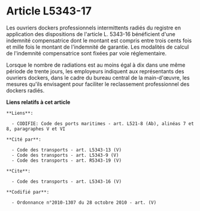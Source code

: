 # Article L5343-17

Les ouvriers dockers professionnels intermittents radiés du registre en application des dispositions de l'article L. 5343-16
bénéficient d'une indemnité compensatrice dont le montant est compris entre trois cents fois et mille fois le montant de
l'indemnité de garantie. Les modalités de calcul de l'indemnité compensatrice sont fixées par voie réglementaire. 

Lorsque le nombre de radiations est au moins égal à dix dans une même période de trente jours, les employeurs indiquent aux
représentants des ouvriers dockers, dans le cadre du bureau central de la main-d'œuvre, les mesures qu'ils envisagent pour
faciliter le reclassement professionnel des dockers radiés.

**Liens relatifs à cet article**

	**Liens**:

	  - CODIFIE: Code des ports maritimes - art. L521-8 (Ab), alinéas 7 et 8, paragraphes V et VI

	**Cité par**:

	  - Code des transports - art. L5343-13 (V)
	  - Code des transports - art. L5343-9 (V)
	  - Code des transports - art. R5343-19 (V)

	**Cite**:

	  - Code des transports - art. L5343-16 (V)

	**Codifié par**:

	  - Ordonnance n°2010-1307 du 28 octobre 2010 - art. (V)
